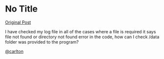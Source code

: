 # No Title

[Original Post](https://discourse.onlinedegree.iitm.ac.in/t/171141/36)

<p>I have checked my log file in all of the cases where a file is required it says file not found or directory not found error in the code, how can I check /data folder was provided to the program?</p>
<p><a class="mention" href="/u/carlton">@carlton</a></p>
